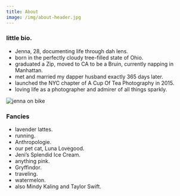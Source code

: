 ```yaml
---
title: About
image: /img/about-header.jpg
---
```

<h3 class="f4 b lh-title mb2">little bio.</h3>

* Jenna, 28, documenting life through dah lens.
* born in the perfectly cloudy tree-filled state of Ohio.
* graduated a Zip, moved to CA to be a Bruin, currently napping in Manhattan.
* met and married my dapper husband exactly 365 days later.
* launched the NYC chapter of A Cup Of Tea Photography in 2015.
* loving life as a photographer and admirer of all things sparkly.



![jenna on bike](/img/about-bio.jpg)

<h3 class="f4 b lh-title mb2">Fancies</h3>

* lavender lattes.
* running.
* Anthropologie.
* our pet cat, Luna Lovegood.
* Jeni’s Splendid Ice Cream.
* anything pink.
* Gryffindor.
* traveling.
* watermelon.
* also Mindy Kaling and Taylor Swift.
